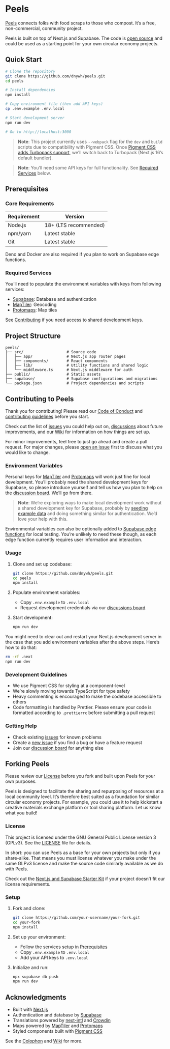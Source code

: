 # Peels

[Peels](https://www.peels.app) connects folks with food scraps to those who compost. It’s a free, non-commercial, community project.

Peels is built on top of Next.js and Supabase. The code is [open source](#forking-peels) and could be used as a starting point for your own circular economy projects.

## Quick Start

```bash
# Clone the repository
git clone https://github.com/dnywh/peels.git
cd peels

# Install dependencies
npm install

# Copy environment file (then add API keys)
cp .env.example .env.local

# Start development server
npm run dev

# Go to http://localhost:3000
```

> **Note**: This project currently uses `--webpack` flag for the `dev` and `build` scripts due to compatibility with Pigment CSS. Once [Pigment CSS adds Turbopack support](https://github.com/mui/pigment-css/issues), we’ll switch back to Turbopack (Next.js 16’s default bundler).

> **Note**: You’ll need some API keys for full functionality. See [Required Services](#required-services) below.

## Prerequisites

### Core Requirements

| Requirement | Version               |
| ----------- | --------------------- |
| Node.js     | 18+ (LTS recommended) |
| npm/yarn    | Latest stable         |
| Git         | Latest stable         |

Deno and Docker are also required if you plan to work on Supabase edge functions.

### Required Services

You’ll need to populate the environment variables with keys from following services:

- [Supabase](https://supabase.com): Database and authentication
- [MapTiler](https://maptiler.com): Geocoding
- [Protomaps](https://protomaps.com): Map tiles

See [Contributing](#environment-variables) if you need access to shared development keys.

## Project Structure

```text
peels/
├── src/                   # Source code
│   ├── app/               # Next.js app router pages
│   ├── components/        # React components
│   ├── lib/               # Utility functions and shared logic
│   └── middleware.ts      # Next.js middleware for auth
├── public/                # Static assets
├── supabase/              # Supabase configurations and migrations
└── package.json           # Project dependencies and scripts
```

## Contributing to Peels

Thank you for contributing! Please read our [Code of Conduct](https://github.com/dnywh/peels/blob/main/.github/CODE_OF_CONDUCT.md) and [contributing guidelines](https://github.com/dnywh/peels/contribute) before you start.

Check out the list of [issues](https://github.com/dnywh/peels/issues) you could help out on, [discussions](https://github.com/dnywh/peels/discussions) about future improvements, and our [Wiki](https://peels.notion.site/207b37e1678f80259217f54cd9d1f637) for information on how things are set up.

For minor improvements, feel free to just go ahead and create a pull request. For major changes, please [open an issue](https://github.com/dnywh/peels/issues) first to discuss what you would like to change.

### Environment Variables

Personal keys for [MapTiler](https://www.maptiler.com/cloud/) and [Protomaps](https://protomaps.com/account) will work just fine for local development. You’ll probably need the shared development keys for Supabase, so please introduce yourself and tell us how you plan to help on the [discussion board](https://github.com/dnywh/peels/discussions). We’ll go from there.

> **Note**: We’re exploring ways to make local development work without a shared development key for Supabase, probably by [seeding example data](https://supabase.com/docs/guides/local-development/seeding-your-database) and doing something similar for authentication. We’d love your help with this.

Environmental variables can also be optionally added to [Supabase edge functions](https://github.com/dnywh/peels/blob/main/supabase/functions) for local testing. You’re unlikely to need these though, as each edge function currently requires user information and interaction.

### Usage

1. Clone and set up codebase:

   ```bash
   git clone https://github.com/dnywh/peels.git
   cd peels
   npm install
   ```

2. Populate environment variables:
   - Copy `.env.example` to `.env.local`
   - Request development credentials via our [discussions board](https://github.com/dnywh/peels/discussions)

3. Start development:

   ```bash
   npm run dev
   ```

You might need to clear out and restart your Next.js development server in the case that you add environment variables after the above steps. Here’s how to do that:

```bash
rm -rf .next
npm run dev
```

### Development Guidelines

- We use Pigment CSS for styling at a component-level
- We’re slowly moving towards TypeScript for type safety
- Heavy commenting is encouraged to make the codebase accessible to others
- Code formatting is handled by Prettier. Please ensure your code is formatted according to `.prettierrc` before submitting a pull request

### Getting Help

- Check existing [issues](https://github.com/dnywh/peels/issues) for known problems
- Create a [new issue](https://github.com/dnywh/peels/issues/new) if you find a bug or have a feature request
- Join our [discussion board](https://github.com/dnywh/peels/discussions) for anything else

## Forking Peels

Please review our [License](#license) before you fork and built upon Peels for your own purposes.

Peels is designed to facilitate the sharing and repurposing of resources at a local community level. It’s therefore best suited as a foundation for similar circular economy projects. For example, you could use it to help kickstart a creative materials exchange platform or tool sharing platform. Let us know what you build!

### License

This project is licensed under the GNU General Public License version 3 (GPLv3). See the [LICENSE](LICENSE) file for details.

In short: you can use Peels as a base for your own projects but only if you share-alike. That means you must license whatever you make under the same GLPv3 license and make the source code similarly available as we do with Peels.

Check out the [Next.js and Supabase Starter Kit](https://github.com/supabase/supabase/tree/master/examples/auth/nextjs) if your project doesn’t fit our license requirements.

### Setup

1. Fork and clone:

   ```bash
   git clone https://github.com/your-username/your-fork.git
   cd your-fork
   npm install
   ```

2. Set up your environment:
   - Follow the services setup in [Prerequisites](#prerequisites)
   - Copy `.env.example` to `.env.local`
   - Add your API keys to `.env.local`

3. Initialize and run:

   ```bash
   npx supabase db push
   npm run dev
   ```

## Acknowledgments

- Built with [Next.js](https://nextjs.org)
- Authentication and database by [Supabase](https://supabase.com)
- Translations powered by [next-intl](https://next-intl.dev/) and [Crowdin](https://crowdin.com/)
- Maps powered by [MapTiler](https://www.maptiler.com) and [Protomaps](https://protomaps.com)
- Styled components built with [Pigment CSS](https://github.com/mui/pigment-css)

See the [Colophon](https://www.peels.app/colophon) and [Wiki](https://peels.notion.site/207b37e1678f80259217f54cd9d1f637) for more.
